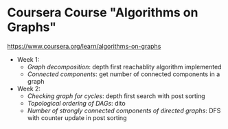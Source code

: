 # Coursera Course "Algorithms on Graphs"

https://www.coursera.org/learn/algorithms-on-graphs

- Week 1:
  - *Graph decomposition*: depth first reachablity algorithm implemented
  - *Connected components*: get number of connected components in a graph
- Week 2:
  - *Checking graph for cycles*: depth first search with post sorting
  - *Topological ordering of DAGs*: dito
  - *Number of strongly connected components of directed graphs*: DFS with counter update in post sorting